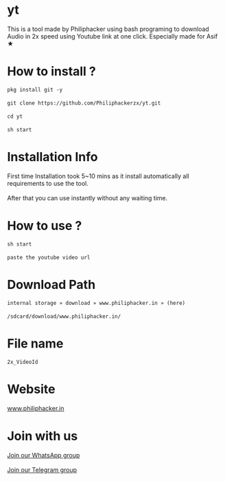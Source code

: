 # yt
This is a tool made by Philiphacker using bash programing to download Audio in 2x speed using Youtube link at one click. Especially made for Asif ★

# How to install ?
`pkg install git -y` <br/><br/>
`git clone https://github.com/Philiphackerzx/yt.git` <br/><br/>
`cd yt` <br/><br/>
`sh start`

# Installation Info
First time Installation took 5~10 mins as it install automatically all requirements to use the tool. <br/><br/>
After that you can use instantly without any waiting time.

# How to use ?
`sh start` <br/><br/>
`paste the youtube video url`

# Download Path
`internal storage » download » www.philiphacker.in » (here)` <br/><br/>
`/sdcard/download/www.philiphacker.in/`

# File name
`2x_VideoId`

# Website
<a href="https://philiphacker.in">www.philiphacker.in</a>

# Join with us
<a href="https://philiphacker.in/p/whatsapp">Join our WhatsApp group</a>
<br/><br/><a href="https://philiphacker.in/p/telegram">Join our Telegram group</a>
